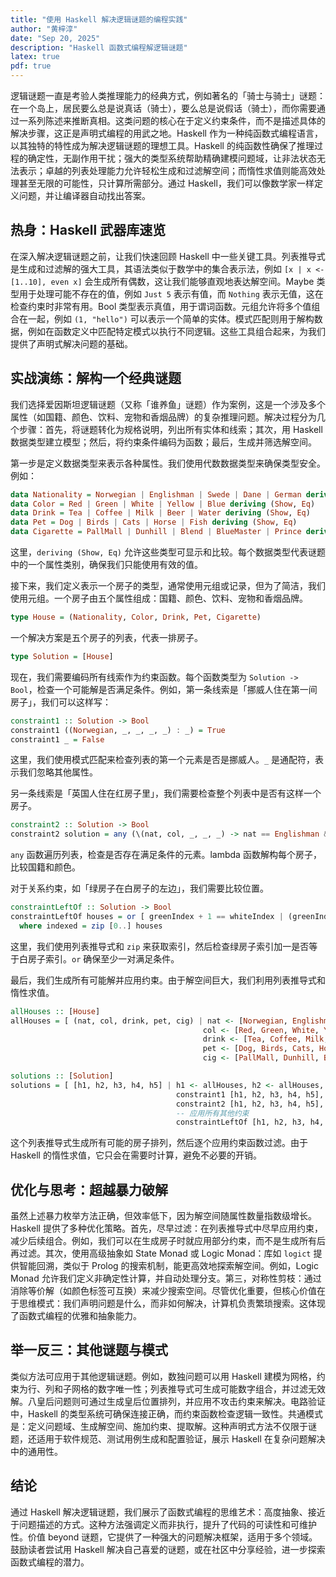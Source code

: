 ```yaml
---
title: "使用 Haskell 解决逻辑谜题的编程实践"
author: "黄梓淳"
date: "Sep 20, 2025"
description: "Haskell 函数式编程解逻辑谜题"
latex: true
pdf: true
---
```



逻辑谜题一直是考验人类推理能力的经典方式，例如著名的「骑士与骑士」谜题：在一个岛上，居民要么总是说真话（骑士），要么总是说假话（骑士），而你需要通过一系列陈述来推断真相。这类问题的核心在于定义约束条件，而不是描述具体的解决步骤，这正是声明式编程的用武之地。Haskell 作为一种纯函数式编程语言，以其独特的特性成为解决逻辑谜题的理想工具。Haskell 的纯函数性确保了推理过程的确定性，无副作用干扰；强大的类型系统帮助精确建模问题域，让非法状态无法表示；卓越的列表处理能力允许轻松生成和过滤解空间；而惰性求值则能高效处理甚至无限的可能性，只计算所需部分。通过 Haskell，我们可以像数学家一样定义问题，并让编译器自动找出答案。

## 热身：Haskell 武器库速览

在深入解决逻辑谜题之前，让我们快速回顾 Haskell 中一些关键工具。列表推导式是生成和过滤解的强大工具，其语法类似于数学中的集合表示法，例如 `[x | x <- [1..10], even x]` 会生成所有偶数，这让我们能够直观地表达解空间。Maybe 类型用于处理可能不存在的值，例如 `Just 5` 表示有值，而 `Nothing` 表示无值，这在检查约束时非常有用。Bool 类型表示真值，用于谓词函数。元组允许将多个值组合在一起，例如 `(1, "hello")` 可以表示一个简单的实体。模式匹配则用于解构数据，例如在函数定义中匹配特定模式以执行不同逻辑。这些工具组合起来，为我们提供了声明式解决问题的基础。

## 实战演练：解构一个经典谜题

我们选择爱因斯坦逻辑谜题（又称「谁养鱼」谜题）作为案例，这是一个涉及多个属性（如国籍、颜色、饮料、宠物和香烟品牌）的复杂推理问题。解决过程分为几个步骤：首先，将谜题转化为规格说明，列出所有实体和线索；其次，用 Haskell 数据类型建立模型；然后，将约束条件编码为函数；最后，生成并筛选解空间。

第一步是定义数据类型来表示各种属性。我们使用代数数据类型来确保类型安全。例如：

```haskell
data Nationality = Norwegian | Englishman | Swede | Dane | German deriving (Show, Eq)
data Color = Red | Green | White | Yellow | Blue deriving (Show, Eq)
data Drink = Tea | Coffee | Milk | Beer | Water deriving (Show, Eq)
data Pet = Dog | Birds | Cats | Horse | Fish deriving (Show, Eq)
data Cigarette = PallMall | Dunhill | Blend | BlueMaster | Prince deriving (Show, Eq)
```

这里，`deriving (Show, Eq)` 允许这些类型可显示和比较。每个数据类型代表谜题中的一个属性类别，确保我们只能使用有效的值。

接下来，我们定义表示一个房子的类型，通常使用元组或记录，但为了简洁，我们使用元组。一个房子由五个属性组成：国籍、颜色、饮料、宠物和香烟品牌。

```haskell
type House = (Nationality, Color, Drink, Pet, Cigarette)
```

一个解决方案是五个房子的列表，代表一排房子。

```haskell
type Solution = [House]
```

现在，我们需要编码所有线索作为约束函数。每个函数类型为 `Solution -> Bool`，检查一个可能解是否满足条件。例如，第一条线索是「挪威人住在第一间房子」，我们可以这样写：

```haskell
constraint1 :: Solution -> Bool
constraint1 ((Norwegian, _, _, _, _) : _) = True
constraint1 _ = False
```

这里，我们使用模式匹配来检查列表的第一个元素是否是挪威人。`_` 是通配符，表示我们忽略其他属性。

另一条线索是「英国人住在红房子里」，我们需要检查整个列表中是否有这样一个房子。

```haskell
constraint2 :: Solution -> Bool
constraint2 solution = any (\(nat, col, _, _, _) -> nat == Englishman && col == Red) solution
```

`any` 函数遍历列表，检查是否存在满足条件的元素。lambda 函数解构每个房子，比较国籍和颜色。

对于关系约束，如「绿房子在白房子的左边」，我们需要比较位置。

```haskell
constraintLeftOf :: Solution -> Bool
constraintLeftOf houses = or [ greenIndex + 1 == whiteIndex | (greenIndex, (_, Green, _, _, _)) <- indexed, (whiteIndex, (_, White, _, _, _)) <- indexed ]
  where indexed = zip [0..] houses
```

这里，我们使用列表推导式和 `zip` 来获取索引，然后检查绿房子索引加一是否等于白房子索引。`or` 确保至少一对满足条件。

最后，我们生成所有可能解并应用约束。由于解空间巨大，我们利用列表推导式和惰性求值。

```haskell
allHouses :: [House]
allHouses = [ (nat, col, drink, pet, cig) | nat <- [Norwegian, Englishman, Swede, Dane, German],
                                           col <- [Red, Green, White, Yellow, Blue],
                                           drink <- [Tea, Coffee, Milk, Beer, Water],
                                           pet <- [Dog, Birds, Cats, Horse, Fish],
                                           cig <- [PallMall, Dunhill, Blend, BlueMaster, Prince] ]

solutions :: [Solution]
solutions = [ [h1, h2, h3, h4, h5] | h1 <- allHouses, h2 <- allHouses, h3 <- allHouses, h4 <- allHouses, h5 <- allHouses,
                                     constraint1 [h1, h2, h3, h4, h5],
                                     constraint2 [h1, h2, h3, h4, h5],
                                     -- 应用所有其他约束
                                     constraintLeftOf [h1, h2, h3, h4, h5] ]
```

这个列表推导式生成所有可能的房子排列，然后逐个应用约束函数过滤。由于 Haskell 的惰性求值，它只会在需要时计算，避免不必要的开销。

## 优化与思考：超越暴力破解

虽然上述暴力枚举方法正确，但效率低下，因为解空间随属性数量指数级增长。Haskell 提供了多种优化策略。首先，尽早过滤：在列表推导式中尽早应用约束，减少后续组合。例如，我们可以在生成房子时就应用部分约束，而不是生成所有后再过滤。其次，使用高级抽象如 State Monad 或 Logic Monad：库如 `logict` 提供智能回溯，类似于 Prolog 的搜索机制，能更高效地探索解空间。例如，Logic Monad 允许我们定义非确定性计算，并自动处理分支。第三，对称性剪枝：通过消除等价解（如颜色标签可互换）来减少搜索空间。尽管优化重要，但核心价值在于思维模式：我们声明问题是什么，而非如何解决，计算机负责繁琐搜索。这体现了函数式编程的优雅和抽象能力。

## 举一反三：其他谜题与模式

类似方法可应用于其他逻辑谜题。例如，数独问题可以用 Haskell 建模为网格，约束为行、列和子网格的数字唯一性；列表推导式可生成可能数字组合，并过滤无效解。八皇后问题则可通过生成皇后位置排列，并应用不攻击约束来解决。电路验证中，Haskell 的类型系统可确保连接正确，而约束函数检查逻辑一致性。共通模式是：定义问题域、生成解空间、施加约束、提取解。这种声明式方法不仅限于谜题，还适用于软件规范、测试用例生成和配置验证，展示 Haskell 在复杂问题解决中的通用性。

## 结论

通过 Haskell 解决逻辑谜题，我们展示了函数式编程的思维艺术：高度抽象、接近于问题描述的方式。这种方法强调定义而非执行，提升了代码的可读性和可维护性。价值 beyond 谜题，它提供了一种强大的问题解决框架，适用于多个领域。鼓励读者尝试用 Haskell 解决自己喜爱的谜题，或在社区中分享经验，进一步探索函数式编程的潜力。
